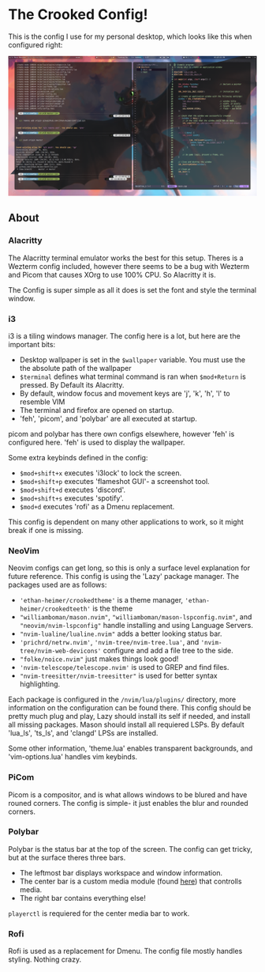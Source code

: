 # The Crooked Config!

This is the config I use for my personal desktop, which looks like this when configured right:

![Example Desktop](desktop_ex.png)

## About

### Alacritty

The Alacritty terminal emulator works the best for this setup. Theres is a Wezterm config
included, however there seems to be a bug with Wezterm and Picom that causes XOrg to 
use 100% CPU. So Alacritty it is. 

The Config is super simple as all it does is set the font and style the terminal window.

### i3

i3 is a tiling windows manager. The config here is a lot, but here are the important bits:

- Desktop wallpaper is set in the `$wallpaper` variable. You must use the the absolute path of the wallpaper
- `$terminal` defines what terminal command is ran when `$mod+Return` is pressed. By Default its Alacritty.
- By default, window focus and movement keys are 'j', 'k', 'h', 'l' to resemble VIM
- The terminal and firefox are opened on startup.
- 'feh', 'picom', and 'polybar' are all executed at startup.

picom and polybar has there own configs elsewhere, however 'feh' is configured here.
'feh' is used to display the wallpaper.

Some extra keybinds defined in the config:
- `$mod+shift+x` executes 'i3lock' to lock the screen.
- `$mod+shift+p` executes 'flameshot GUI'- a screenshot tool.
- `$mod+shift+d` executes 'discord'.
- `$mod+shift+s` executes 'spotify'.
- `$mod+d` executes 'rofi' as a Dmenu replacement.

This config is dependent on many other applications to work, so it might break if one is missing.

### NeoVim

Neovim configs can get long, so this is only a surface level explanation for future reference.
This config is using the 'Lazy' package manager. The packages used are as follows:

- `'ethan-heimer/crookedtheme'` is a theme manager, `'ethan-heimer/crookedteeth'` is the theme
- `"williamboman/mason.nvim"`, `"williamboman/mason-lspconfig.nvim"`, and `"neovim/nvim-lspconfig"` handle installing and using Language Servers.
- `"nvim-lualine/lualine.nvim"` adds a better looking status bar.
- `'prichrd/netrw.nvim'`, `'nvim-tree/nvim-tree.lua'`, and `'nvim-tree/nvim-web-devicons'` configure and add a file tree to the side. 
- `"folke/noice.nvim"` just makes things look good!
- `'nvim-telescope/telescope.nvim'` is used to GREP and find files.
- `"nvim-treesitter/nvim-treesitter"` is used for better syntax highlighting. 

Each package is configured in the `/nvim/lua/plugins/` directory, more information on the configuration can be found there.
This config should be pretty much plug and play, Lazy should install its self if needed, and install all missing packages.
Mason should install all requiered LSPs. By default 'lua_ls', 'ts_ls', and 'clangd' LPSs are installed. 

Some other information, 'theme.lua' enables transparent backgrounds, and 'vim-options.lua' handles vim keybinds.

### PiCom
Picom is a compositor, and is what allows windows to be blured and have rouned corners. The config is simple- it just enables the blur and rounded corners.

### Polybar
Polybar is the status bar at the top of the screen. The config can get tricky, but at the surface theres three bars.
- The leftmost bar displays workspace and window information. 
- The center bar is a custom media module (found [here](https://github.com/Ethan-Heimer/Mediabar)) that controlls media. 
- The right bar contains everything else!

`playerctl` is requiered for the center media bar to work. 

### Rofi
Rofi is used as a replacement for Dmenu. The config file mostly handles styling. Nothing crazy.
